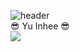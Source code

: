 ![header](https://capsule-render.vercel.app/api?type=waving&color=6799FF&height=300&section=header&text=Inhee&fontSize=90) <br>
😎 Yu Inhee 😎 <br>
<a href="instagram.com/yuinheee/"><img src="https://img.shields.io/badge/instagram-E4405F?style=flat-square&logo=instagram&logoColor=white"/></a>

